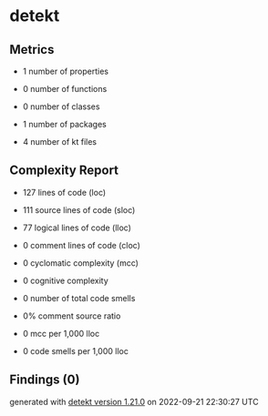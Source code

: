 # detekt

## Metrics

* 1 number of properties

* 0 number of functions

* 0 number of classes

* 1 number of packages

* 4 number of kt files

## Complexity Report

* 127 lines of code (loc)

* 111 source lines of code (sloc)

* 77 logical lines of code (lloc)

* 0 comment lines of code (cloc)

* 0 cyclomatic complexity (mcc)

* 0 cognitive complexity

* 0 number of total code smells

* 0% comment source ratio

* 0 mcc per 1,000 lloc

* 0 code smells per 1,000 lloc

## Findings (0)

generated with [detekt version 1.21.0](https://detekt.dev/) on 2022-09-21 22:30:27 UTC
